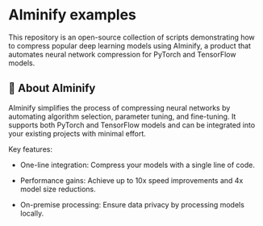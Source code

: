 # AIminify examples

This repository is an open-source collection of scripts demonstrating how to compress popular deep learning models using AIminify, a product that automates neural network compression for PyTorch and TensorFlow models.

## 🚀 About AIminify
AIminify simplifies the process of compressing neural networks by automating algorithm selection, parameter tuning, and fine-tuning. It supports both PyTorch and TensorFlow models and can be integrated into your existing projects with minimal effort.

Key features:

- One-line integration: Compress your models with a single line of code.

- Performance gains: Achieve up to 10x speed improvements and 4x model size reductions.

- On-premise processing: Ensure data privacy by processing models locally.

